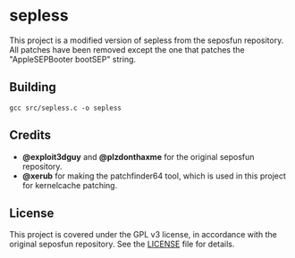 # sepless

This project is a modified version of sepless from the seposfun repository. All patches have been removed except the one that patches the "AppleSEPBooter bootSEP" string.

## Building

```
gcc src/sepless.c -o sepless
```

## Credits

- **@exploit3dguy** and **@plzdonthaxme** for the original seposfun repository.
- **@xerub** for making the patchfinder64 tool, which is used in this project for kernelcache patching.

## License

This project is covered under the GPL v3 license, in accordance with the original seposfun repository. See the [LICENSE](LICENSE) file for details.
